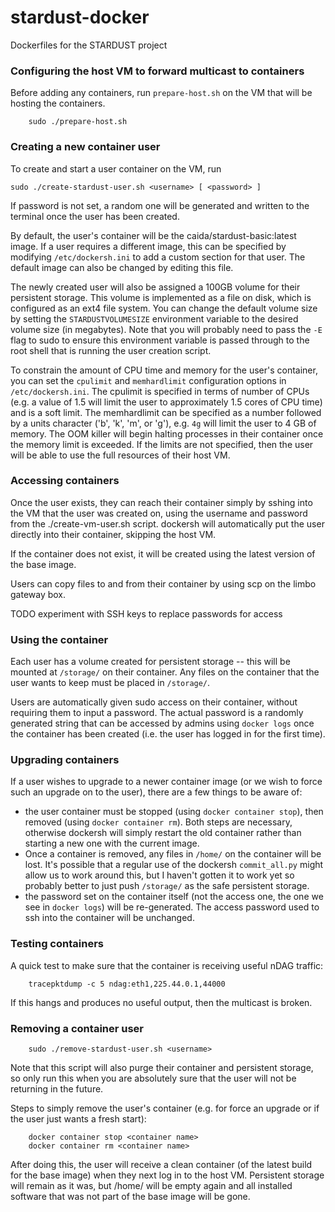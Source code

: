 # stardust-docker
Dockerfiles for the STARDUST project

### Configuring the host VM to forward multicast to containers

Before adding any containers, run `prepare-host.sh` on the VM that will be
hosting the containers.

        sudo ./prepare-host.sh

### Creating a new container user

To create and start a user container on the VM, run

	sudo ./create-stardust-user.sh <username> [ <password> ]

If password is not set, a random one will be generated and written to
the terminal once the user has been created.

By default, the user's container will be the caida/stardust-basic:latest
image. If a user requires a different image, this can be specified by
modifying `/etc/dockersh.ini` to add a custom section for that user. The
default image can also be changed by editing this file.

The newly created user will also be assigned a 100GB volume for their
persistent storage. This volume is implemented as a file on disk, which is
configured as an ext4 file system. You can change the default volume size
by setting the `STARDUSTVOLUMESIZE` environment variable to the desired
volume size (in megabytes). Note that you will probably need to pass the
`-E` flag to sudo to ensure this environment variable is passed through to
the root shell that is running the user creation script.

To constrain the amount of CPU time and memory for the user's container,
you can set the `cpulimit` and `memhardlimit` configuration options in
`/etc/dockersh.ini`. The cpulimit is specified in terms of number of CPUs
(e.g. a value of 1.5 will limit the user to approximately 1.5 cores of CPU
time) and is a soft limit. The memhardlimit can be specified as a
number followed by a units character ('b', 'k', 'm', or 'g'), e.g. `4g` will
limit the user to 4 GB of memory. The OOM killer will begin halting processes
in their container once the memory limit is exceeded. If the limits are not
specified, then the user will be able to use the full resources of their host
VM.

### Accessing containers

Once the user exists, they can reach their container simply by sshing into
the VM that the user was created on, using the username and password from
the ./create-vm-user.sh script. dockersh will automatically put the user
directly into their container, skipping the host VM.

If the container does not exist, it will be created using the latest version
of the base image.

Users can copy files to and from their container by using scp on the limbo
gateway box.

TODO experiment with SSH keys to replace passwords for access

### Using the container
Each user has a volume created for persistent storage -- this will be mounted
at `/storage/` on their container. Any files on the container that the user
wants to keep must be placed in `/storage/`.

Users are automatically given sudo access on their container, without requiring
them to input a password. The actual password is a randomly generated string
that can be accessed by admins using `docker logs` once the container has been
created (i.e. the user has logged in for the first time).

### Upgrading containers

If a user wishes to upgrade to a newer container image (or we wish to force
such an upgrade on to the user), there are a few things to be aware of:

  * the user container must be stopped (using `docker container stop`),
    then removed (using `docker container rm`). Both steps are necessary,
    otherwise dockersh will simply restart the old container rather than
    starting a new one with the current image.
  * Once a container is removed, any files in `/home/` on the container
    will be lost. It's possible that a regular use of the dockersh
    `commit_all.py` might allow us to work around this, but I haven't
    gotten it to work yet so probably better to just push `/storage/` as
    the safe persistent storage.
  * the password set on the container itself (not the access one, the one
    we see in `docker logs`) will be re-generated. The access password used
    to ssh into the container will be unchanged.


### Testing containers

A quick test to make sure that the container is receiving useful nDAG traffic:

        tracepktdump -c 5 ndag:eth1,225.44.0.1,44000

If this hangs and produces no useful output, then the multicast is broken.


### Removing a container user

        sudo ./remove-stardust-user.sh <username>

Note that this script will also purge their container and persistent storage,
so only run this when you are absolutely sure that the user will not be
returning in the future.

Steps to simply remove the user's container (e.g. for force an upgrade or
if the user just wants a fresh start):

        docker container stop <container name>
        docker container rm <container name>

After doing this, the user will receive a clean container (of the latest
build for the base image) when they next log in to the host VM. Persistent
storage will remain as it was, but /home/ will be empty again and all installed
software that was not part of the base image will be gone.
